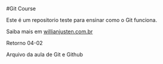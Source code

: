 #Git Course

Este é um repositorio teste para ensinar como o Git funciona.

Saiba mais em [willianjusten.com.br](http://willianjusten.com.br)

Retorno 04-02

Arquivo da aula de Git e Github

